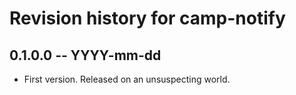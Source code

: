 # Revision history for camp-notify

## 0.1.0.0 -- YYYY-mm-dd

* First version. Released on an unsuspecting world.
